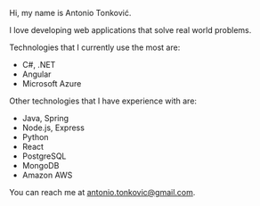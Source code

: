 Hi, my name is Antonio Tonković.

I love developing web applications that solve real world problems.

Technologies that I currently use the most are:
- C#, .NET
- Angular
- Microsoft Azure

Other technologies that I have experience with are:
- Java, Spring
- Node.js, Express
- Python
- React
- PostgreSQL
- MongoDB
- Amazon AWS

You can reach me at antonio.tonkovic@gmail.com.
